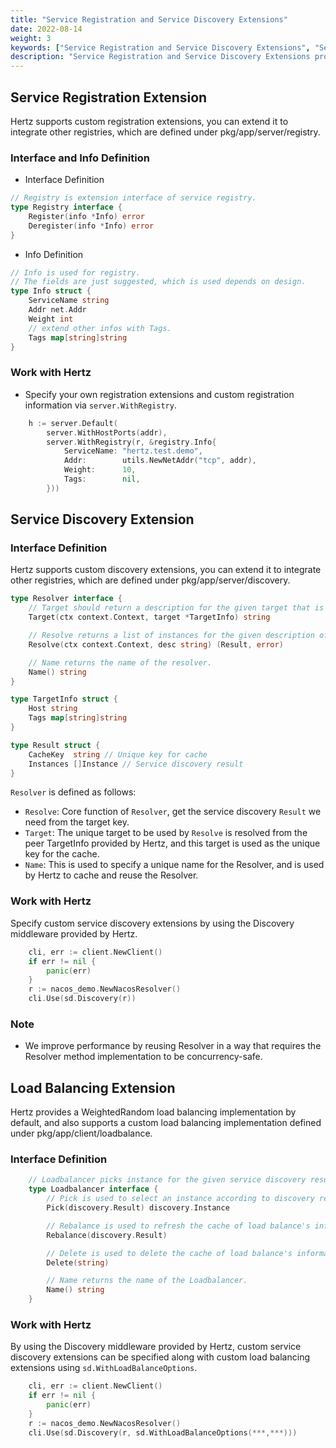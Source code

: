 ```yaml
---
title: "Service Registration and Service Discovery Extensions"
date: 2022-08-14
weight: 3
keywords: ["Service Registration and Service Discovery Extensions", "Service Registration Extension", "Service Discovery Extension", "Load Balancing Extension"]
description: "Service Registration and Service Discovery Extensions provided by Hertz."
---
```


## Service Registration Extension

Hertz supports custom registration extensions, you can extend it to integrate other registries, which are defined under pkg/app/server/registry.

### Interface and Info Definition

- Interface Definition

```go
// Registry is extension interface of service registry.
type Registry interface {
	Register(info *Info) error
	Deregister(info *Info) error
}
```

- Info Definition

```go
// Info is used for registry.
// The fields are just suggested, which is used depends on design.
type Info struct {
	ServiceName string
	Addr net.Addr
	Weight int
	// extend other infos with Tags.
	Tags map[string]string
}
```

### Work with Hertz

- Specify your own registration extensions and custom registration information via `server.WithRegistry`.

```go
    h := server.Default(
    	server.WithHostPorts(addr),
    	server.WithRegistry(r, &registry.Info{
    		ServiceName: "hertz.test.demo",
    		Addr:        utils.NewNetAddr("tcp", addr),
    		Weight:      10,
    		Tags:        nil,
    	}))
```

## Service Discovery Extension

### Interface Definition

Hertz supports custom discovery extensions, you can extend it to integrate other registries, which are defined under pkg/app/server/discovery.

```go
type Resolver interface {
	// Target should return a description for the given target that is suitable for being a key for cache.
	Target(ctx context.Context, target *TargetInfo) string

	// Resolve returns a list of instances for the given description of a target.
	Resolve(ctx context.Context, desc string) (Result, error)

	// Name returns the name of the resolver.
	Name() string
}

type TargetInfo struct {
    Host string
    Tags map[string]string
}

type Result struct {
    CacheKey  string // Unique key for cache
    Instances []Instance // Service discovery result
}
```

`Resolver` is defined as follows:

- `Resolve`: Core function of `Resolver`, get the service discovery `Result` we need from the target key.
- `Target`: The unique target to be used by `Resolve` is resolved from the peer TargetInfo provided by Hertz, and this target is used as the unique key for the cache.
- `Name`: This is used to specify a unique name for the Resolver, and is used by Hertz to cache and reuse the Resolver.

### Work with Hertz

Specify custom service discovery extensions by using the Discovery middleware provided by Hertz.

```go
    cli, err := client.NewClient()
    if err != nil {
        panic(err)
    }
    r := nacos_demo.NewNacosResolver()
    cli.Use(sd.Discovery(r))
```

### Note

- We improve performance by reusing Resolver in a way that requires the Resolver method implementation to be concurrency-safe.

## Load Balancing Extension

Hertz provides a WeightedRandom load balancing implementation by default, and also supports a custom load balancing implementation defined under pkg/app/client/loadbalance.

### Interface Definition

```go
    // Loadbalancer picks instance for the given service discovery result.
    type Loadbalancer interface {
        // Pick is used to select an instance according to discovery result
        Pick(discovery.Result) discovery.Instance

        // Rebalance is used to refresh the cache of load balance's information
        Rebalance(discovery.Result)

        // Delete is used to delete the cache of load balance's information when it is expired
        Delete(string)

        // Name returns the name of the Loadbalancer.
        Name() string
    }

```

### Work with Hertz

By using the Discovery middleware provided by Hertz, custom service discovery extensions can be specified along with custom load balancing extensions using `sd.WithLoadBalanceOptions`.

```go
    cli, err := client.NewClient()
    if err != nil {
        panic(err)
    }
    r := nacos_demo.NewNacosResolver()
    cli.Use(sd.Discovery(r, sd.WithLoadBalanceOptions(***,***)))
```
